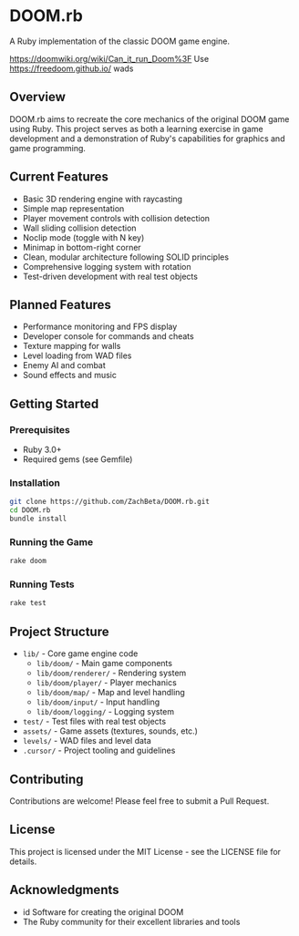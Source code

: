 # DOOM.rb

A Ruby implementation of the classic DOOM game engine.

https://doomwiki.org/wiki/Can_it_run_Doom%3F
Use https://freedoom.github.io/ wads

## Overview

DOOM.rb aims to recreate the core mechanics of the original DOOM game using Ruby. This project serves as both a learning exercise in game development and a demonstration of Ruby's capabilities for graphics and game programming.

## Current Features

- Basic 3D rendering engine with raycasting
- Simple map representation
- Player movement controls with collision detection
- Wall sliding collision detection
- Noclip mode (toggle with N key)
- Minimap in bottom-right corner
- Clean, modular architecture following SOLID principles
- Comprehensive logging system with rotation
- Test-driven development with real test objects

## Planned Features

- Performance monitoring and FPS display
- Developer console for commands and cheats
- Texture mapping for walls
- Level loading from WAD files
- Enemy AI and combat
- Sound effects and music

## Getting Started

### Prerequisites

- Ruby 3.0+
- Required gems (see Gemfile)

### Installation

```bash
git clone https://github.com/ZachBeta/DOOM.rb.git
cd DOOM.rb
bundle install
```

### Running the Game

```bash
rake doom
```

### Running Tests

```bash
rake test
```

## Project Structure

- `lib/` - Core game engine code
  - `lib/doom/` - Main game components
  - `lib/doom/renderer/` - Rendering system
  - `lib/doom/player/` - Player mechanics
  - `lib/doom/map/` - Map and level handling
  - `lib/doom/input/` - Input handling
  - `lib/doom/logging/` - Logging system
- `test/` - Test files with real test objects
- `assets/` - Game assets (textures, sounds, etc.)
- `levels/` - WAD files and level data
- `.cursor/` - Project tooling and guidelines

## Contributing

Contributions are welcome! Please feel free to submit a Pull Request.

## License

This project is licensed under the MIT License - see the LICENSE file for details.

## Acknowledgments

- id Software for creating the original DOOM
- The Ruby community for their excellent libraries and tools 